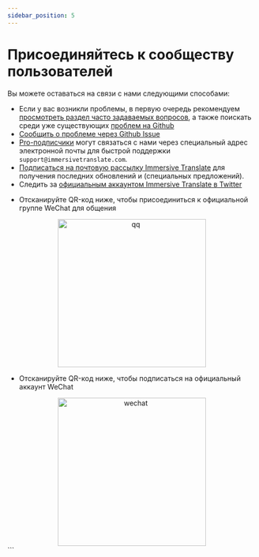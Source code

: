 ```yaml
---
sidebar_position: 5
---
```


# Присоединяйтесь к сообществу пользователей

Вы можете оставаться на связи с нами следующими способами:

- Если у вас возникли проблемы, в первую очередь рекомендуем [просмотреть раздел часто задаваемых вопросов](/docs/faq/), а также поискать среди уже существующих [проблем на Github](https://github.com/immersive-translate/immersive-translate/issues/)
- [Сообщить о проблеме через Github Issue](https://github.com/immersive-translate/immersive-translate/issues/)
- [Pro-подписчики](https://immersivetranslate.com/pricing/) могут связаться с нами через специальный адрес электронной почты для быстрой поддержки `support@immersivetranslate.com`.
- [Подписаться на почтовую рассылку Immersive Translate](https://immersivetranslate.substack.com/) для получения последних обновлений и (специальных предложений).
- Следить за [официальным аккаунтом Immersive Translate в Twitter](https://twitter.com/immersivetran)
<!-- - [Присоединиться к группе Telegram](https://t.me/+rq848Z09nehlOTgx) для обсуждения функционала.
- [Присоединиться к каналу Telegram](https://t.me/immersivetranslate) для получения последних новостей -->
- Отсканируйте QR-код ниже, чтобы присоединиться к официальной группе WeChat для общения

<div align="center">
<img src="https://s.immersivetranslate.com/static/official-static/assets/wechat-contact3.jpg" width="300" alt="qq"/>
</div>

- Отсканируйте QR-код ниже, чтобы подписаться на официальный аккаунт WeChat

<div align="center">
<img src="https://s.immersivetranslate.com/static/official-static/assets/wechat-qrcode.jpg" width="300" alt="wechat"/>
</div>
```
